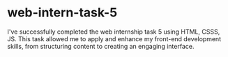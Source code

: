 # web-intern-task-5
I've successfully completed the web internship task 5 using HTML, CSSS, JS. This task allowed me to apply and enhance my front-end development skills, from structuring content to creating an engaging interface.
